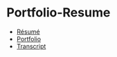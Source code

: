 # Portfolio-Resume

- [Résumé](https://github.com/madooding/Portfolio-Resume/blob/master/r%C3%A9sum%C3%A9.pdf)
- [Portfolio](https://github.com/madooding/Portfolio-Resume/blob/master/portfolio.pdf)
- [Transcript](https://github.com/madooding/Portfolio-Resume/blob/master/transcript.pdf)

